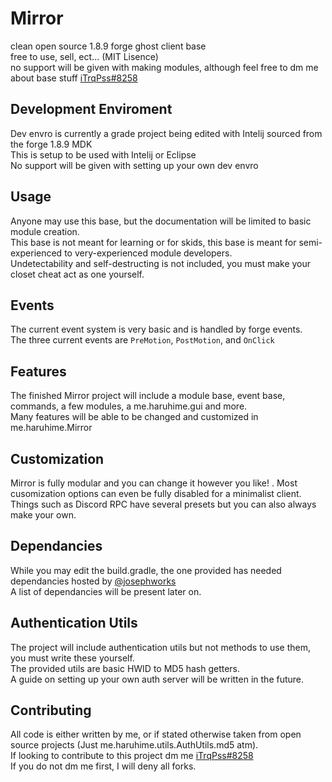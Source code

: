 # Mirror
clean open source 1.8.9 forge ghost client base  
free to use, sell, ect... (MIT Lisence)    
no support will be given with making modules, although feel free to dm me about base stuff [iTrqPss#8258](http://discordapp.com/users/359833743906832385)
  
## Development Enviroment  
Dev envro is currently a grade project being edited with Intelij sourced from the forge 1.8.9 MDK  
This is setup to be used with Intelij or Eclipse  
No support will be given with setting up your own dev envro  
  
## Usage  
Anyone may use this base, but the documentation will be limited to basic module creation.  
This base is not meant for learning or for skids, this base is meant for semi-experienced to very-experienced module developers.  
Undetectability and self-destructing is not included, you must make your closet cheat act as one yourself.  
  
## Events
The current event system is very basic and is handled by forge events.  
The three current events are `PreMotion`, `PostMotion`, and `OnClick`  
    
## Features  
The finished Mirror project will include a module base, event base, commands, a few modules, a me.haruhime.gui and more.  
Many features will be able to be changed and customized in me.haruhime.Mirror  

## Customization  
Mirror is fully modular and you can change it however you like! .
Most cusomization options can even be fully disabled for a minimalist client.  
Things such as Discord RPC have several presets but you can also always make your own.

## Dependancies  
While you may edit the build.gradle, the one provided has needed dependancies hosted by [@josephworks](https://github.com/josephworks)  
A list of dependancies will be present later on.  

## Authentication Utils   
The project will include authentication utils but not methods to use them, you must write these yourself.  
The provided utils are basic HWID to MD5 hash getters.  
A guide on setting up your own auth server will be written in the future.  
  
## Contributing  
All code is either written by me, or if stated otherwise taken from open source projects (Just me.haruhime.utils.AuthUtils.md5 atm).  
If looking to contribute to this project dm me  [iTrqPss#8258](http://discordapp.com/users/359833743906832385)  
If you do not dm me first, I will deny all forks.  

